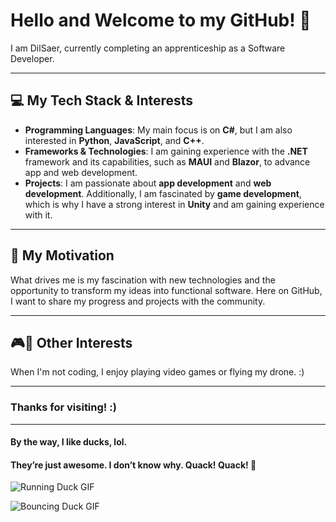 # Hello and Welcome to my GitHub! 👋

I am DilSaer, currently completing an apprenticeship as a Software Developer.

---

## 💻 My Tech Stack & Interests

- **Programming Languages**: My main focus is on **C#**, but I am also interested in **Python**, **JavaScript**, and **C++**.
- **Frameworks & Technologies**: I am gaining experience with the **.NET** framework and its capabilities, such as **MAUI** and **Blazor**, to advance app and web development.
- **Projects**: I am passionate about **app development** and **web development**. Additionally, I am fascinated by **game development**, which is why I have a strong interest in **Unity** and am gaining experience with it.

---

## 🚀 My Motivation

What drives me is my fascination with new technologies and the opportunity to transform my ideas into functional software. Here on GitHub, I want to share my progress and projects with the community.

---

## 🎮🚁 Other Interests

When I'm not coding, I enjoy playing video games or flying my drone. :)

---

### Thanks for visiting! :)

---

#### By the way, I like ducks, lol.
#### They’re just awesome. I don’t know why. Quack! Quack! 🦆

![Running Duck GIF](https://media1.tenor.com/m/XNYXr6rL2o8AAAAC/duck.gif)

![Bouncing Duck GIF](https://media2.giphy.com/media/v1.Y2lkPTc5MGI3NjExcHlpeXY0c2lmcmNkczJ0OWF3Z3F6N3lyeGc4YjJwZndyZHBmZXdvbiZlcD12MV9naWZzX3NlYXJjaCZjdD1n/82nxC1u2BC8VU1wiZq/giphy.webp)
